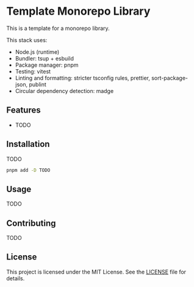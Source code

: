# Template Monorepo Library

This is a template for a monorepo library.

This stack uses:

- Node.js (runtime)
- Bundler: tsup + esbuild
- Package manager: pnpm
- Testing: vitest
- Linting and formatting: stricter tsconfig rules, prettier, sort-package-json, publint
- Circular dependency detection: madge

## Features

- TODO

## Installation

TODO

```bash
pnpm add -D TODO
```

## Usage

TODO

## Contributing

TODO

## License

This project is licensed under the MIT License. See the [LICENSE](LICENSE) file for details.
